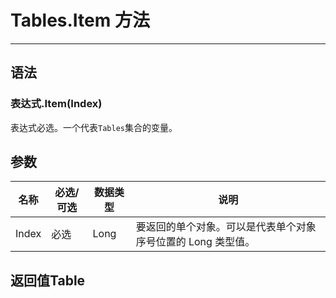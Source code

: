 # Tables.Item 方法
            
---

## 语法

### 表达式.Item(Index)

表达式必选。一个代表`Tables`集合的变量。

## 参数

|名称|必选/可选|数据类型|说明|
|-|-|-|-|
|Index|必选|Long|要返回的单个对象。可以是代表单个对象序号位置的 Long 类型值。|

## 返回值Table
